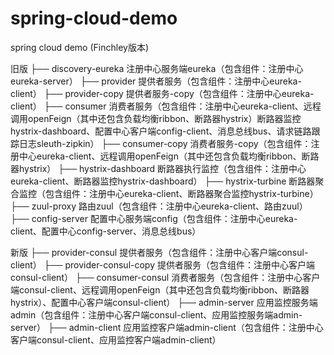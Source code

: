 # spring-cloud-demo
spring cloud demo (Finchley版本)

旧版
├── discovery-eureka 注册中心服务端eureka（包含组件：注册中心eureka-server）
├── provider 提供者服务（包含组件：注册中心eureka-client）
├── provider-copy 提供者服务-copy（包含组件：注册中心eureka-client）
├── consumer 消费者服务（包含组件：注册中心eureka-client、远程调用openFeign（其中还包含负载均衡ribbon、断路器hystrix）断路器监控hystrix-dashboard、配置中心客户端config-client、消息总线bus、请求链路跟踪日志sleuth-zipkin）
├── consumer-copy 消费者服务-copy（包含组件：注册中心eureka-client、远程调用openFeign（其中还包含负载均衡ribbon、断路器hystrix）
├── hystrix-dashboard 断路器执行监控（包含组件：注册中心eureka-client、断路器监控hystrix-dashboard）
├── hystrix-turbine 断路器聚合监控（包含组件：注册中心eureka-client、断路器聚合监控hystrix-turbine）
├── zuul-proxy 路由zuul（包含组件：注册中心eureka-client、路由zuul）
├── config-server 配置中心服务端config（包含组件：注册中心eureka-client、配置中心config-server、消息总线bus）

新版
├── provider-consul 提供者服务（包含组件：注册中心客户端consul-client）
├── provider-consul-copy 提供者服务（包含组件：注册中心客户端consul-client）
├── consumer-consul 消费者服务（包含组件：注册中心客户端consul-client、远程调用openFeign（其中还包含负载均衡ribbon、断路器hystrix）、配置中心客户端consul-client）
├── admin-server 应用监控服务端admin（包含组件：注册中心客户端consul-client、应用监控服务端admin-server）
├── admin-client 应用监控客户端admin-client（包含组件：注册中心客户端consul-client、应用监控客户端admin-client）







